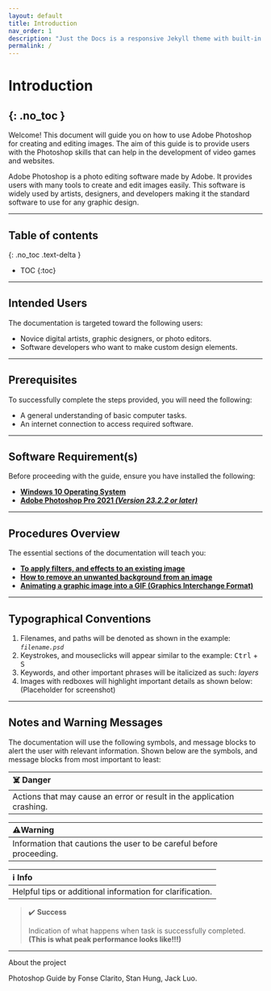 ```yaml
---
layout: default
title: Introduction
nav_order: 1
description: "Just the Docs is a responsive Jekyll theme with built-in search that is easily customizable and hosted on GitHub Pages."
permalink: /
---
```


# **Introduction**
{: .no_toc }
---

Welcome! This document will guide you on how to use Adobe Photoshop for creating and editing images. The aim of this guide is to provide users with the Photoshop skills that can help in the development of video games and websites.

Adobe Photoshop is a photo editing software made by Adobe. It provides users with many tools to create and edit images easily. This software is widely used by artists, designers, and developers making it the standard software to use for any graphic design.

---

## Table of contents
{: .no_toc .text-delta }

- TOC
{:toc}

---


## Intended Users

The documentation is targeted toward the following users:
* Novice digital artists, graphic designers, or photo editors.
* Software developers who want to make custom design elements.

---

## Prerequisites

To successfully complete the steps provided, you will need the following:
* A general understanding of basic computer tasks.
* An internet connection to access required software.

---

## Software Requirement(s)

Before proceeding with the guide, ensure you have installed the following:
* [**Windows 10 Operating System**](https://www.microsoft.com/en-ca/windows/get-windows-10)
* [**Adobe Photoshop Pro 2021 _(Version 23.2.2 or later)_**](https://www.adobe.com/ca/products/photoshop.html)

---

## Procedures Overview

The essential sections of the documentation will teach you:
* [**To apply filters, and effects to an existing image**](/placeholderlink)
* [**How to remove an unwanted background from an image**](/placeholderlink)
* [**Animating a graphic image into a GIF (Graphics Interchange Format)**](/placeholderlink)

---

## Typographical Conventions

1. Filenames, and paths will be denoted as shown in the example: _`filename.psd`_
2. Keystrokes, and mouseclicks will appear similar to the example: <kbd>Ctrl</kbd> + <kbd>S</kbd>
3. Keywords, and other important phrases will be italicized as such: _layers_
4. Images with redboxes will highlight important details as shown below: (Placeholder for screenshot)

---

## Notes and Warning Messages

The documentation will use the following symbols, and message blocks to alert the user with relevant information. Shown below are the symbols, and message blocks from most important to least:

| ☠️ **Danger**|
|:----------------------------------------------------------------------|
|Actions that may cause an error or result in the application crashing. |

| ⚠️**Warning**|
|:----------------------------------------------------------------------|
|Information that cautions the user to be careful before proceeding.    |

|ℹ️ **Info** |
|:-----------------------------------------------------------------------|
|Helpful tips or additional information for clarification.               |

> ✔️ **Success**
> 
> Indication of what happens when task is successfully completed. **(This is what peak performance looks like!!!)**


---

About the project

Photoshop Guide by Fonse Clarito, Stan Hung, Jack Luo.
